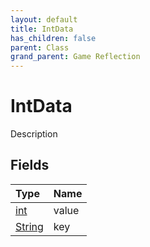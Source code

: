 ```yaml
---
layout: default
title: IntData
has_children: false
parent: Class
grand_parent: Game Reflection
---
```

# IntData
Description 

## Fields

| Type | Name |
|:----------|:--------------|
| [int](/riftbreaker-wiki/docs/game-reflection/enums/int/) | value |
| [String](/riftbreaker-wiki/docs/game-reflection/components/string/) | key |


